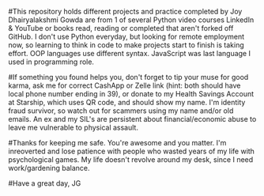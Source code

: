 #This repository holds different projects and practice completed by Joy Dhairyalakshmi Gowda are from 1 of several Python video courses LinkedIn & YouTube or books read, reading or completed that aren't forked off GitHub. I don't use Python everyday, but looking for remote employment now, so learning to think in code to make projects start to finish is taking effort. OOP languages use different syntax. JavaScript was last language I used in programming role. 

#If something you found helps you, don't forget to tip your muse for good karma, ask me for correct CashApp or Zelle link (hint: both should have local phone number ending in 39), or donate to my Health Savings Account at Starship, which uses QR code, and should show my name. I'm identity fraud survivor, so watch out for scammers using my name and/or old emails. An ex and my SIL's are persistent about financial/economic abuse to leave me vulnerable to physical assault. 

#Thanks for keeping me safe. You're awesome and you matter. I'm inreoverted and lose patience with people who wasted years of my life with psychological games. My life doesn't revolve around my desk, since I need work/gardening balance.

#Have a great day,
JG
